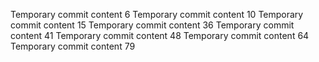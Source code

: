 Temporary commit content 6
Temporary commit content 10
Temporary commit content 15
Temporary commit content 36
Temporary commit content 41
Temporary commit content 48
Temporary commit content 64
Temporary commit content 79
